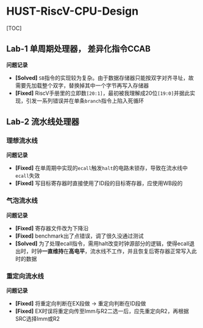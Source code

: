 # HUST-RiscV-CPU-Design


[TOC]
## Lab-1 单周期处理器， 差异化指令CCAB

**问题记录**
- **[Solved]** `SB`指令的实现较为复杂。由于数据存储器只能按双字对齐寻址，故需要先加载整个双字，替换掉其中一个字节再写入存储器
- **[Fixed]** RiscV手册里的立即数`[20:1]`，最初被我理解成20位`[19:0]`并据此实现，引发一系列错误并在单条`branch`指令上陷入死循环

## Lab-2 流水线处理器

### 理想流水线

**问题记录**

- **[Fixed]** 在单周期中实现的`ecall`触发`halt`的电路未锁存，导致在流水线中`ecall`失效
- **[Fixed]** 写目标寄存器时直接使用了ID段的目标寄存器，应使用WB段的

### 气泡流水线

**问题记录**

- **[Fixed]** 寄存器文件改为下降沿
- **[Fixed]** benchmark出了点错误，调了很久没通过测试
- **[Solved]** 为了处理ecall指令，需用halt改变时钟源部分的逻辑，使得ecall退出时，时钟**一直维持**在**高电平**，流水线不工作，并且恢复后寄存器正常写入此时的数据

### 重定向流水线

**问题记录**

- **[Fixed]** 将重定向判断在EX段做 -> 重定向判断在ID段做
- **[Fixed]** EX时误将重定向传至Imm与R2二选一后，应先重定向R2，再根据SRC选择Imm或R2